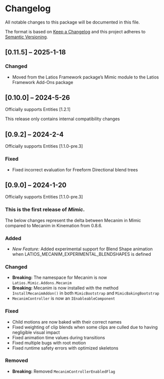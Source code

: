 # Changelog

All notable changes to this package will be documented in this file.

The format is based on [Keep a Changelog](http://keepachangelog.com/en/1.0.0/)
and this project adheres to [Semantic
Versioning](http://semver.org/spec/v2.0.0.html).

## [0.11.5] – 2025-1-18

### Changed

-   Moved from the Latios Framework package’s Mimic module to the Latios
    Framework Add-Ons package

## [0.10.0] – 2024-5-26

Officially supports Entities [1.2.1]

This release only contains internal compatibility changes

## [0.9.2] – 2024-2-4

Officially supports Entities [1.1.0-pre.3]

### Fixed

-   Fixed incorrect evaluation for Freeform Directional blend trees

## [0.9.0] – 2024-1-20

Officially supports Entities [1.1.0-pre.3]

### This is the first release of *Mimic*.

The below changes represent the delta between Mecanim in Mimic compared to
Mecanim in Kinemation from 0.8.6.

### Added

-   *New Feature:* Added experimental support for Blend Shape animation when
    LATIOS_MECANIM_EXPERIMENTAL_BLENDSHAPES is defined

### Changed

-   **Breaking:** The namespace for Mecanim is now `Latios.Mimic.Addons.Mecanim`
-   **Breaking:** Mecanim is now installed with the method
    `InstallMecanimAddon()` in both `MimicBootstrap` and `MimicBakingBootstrap`
-   `MecanimController` is now an `IEnableableComponent`

### Fixed

-   Child motions are now baked with their correct names
-   Fixed weighting of clip blends when some clips are culled due to having
    negligible visual impact
-   Fixed animation time values during transitions
-   Fixed multiple bugs with root motion
-   Fixed runtime safety errors with optimized skeletons

### Removed

-   **Breaking:** Removed `MecanimControllerEnabledFlag`
